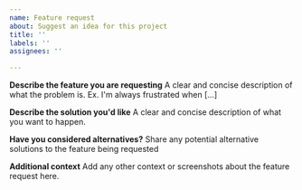 ```yaml
---
name: Feature request
about: Suggest an idea for this project
title: ''
labels: ''
assignees: ''

---
```


**Describe the feature you are requesting**
A clear and concise description of what the problem is. Ex. I'm always frustrated when [...]

**Describe the solution you'd like**
A clear and concise description of what you want to happen.

**Have you considered alternatives?**
Share any potential alternative solutions to the feature being requested

**Additional context**
Add any other context or screenshots about the feature request here.
